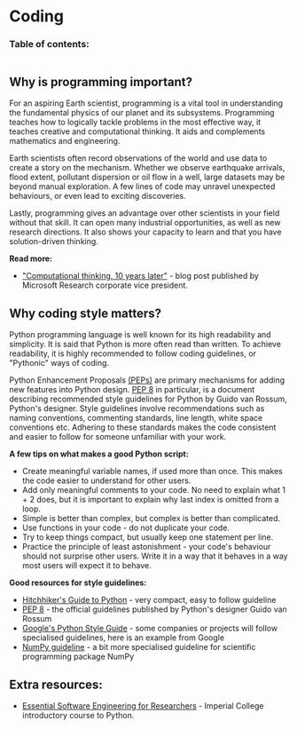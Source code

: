 # Coding

### Table of contents:

```{tableofcontents}
```

## Why is programming important?
For an aspiring Earth scientist, programming is a vital tool in understanding the fundamental physics of our planet and its subsystems. Programming teaches how to logically tackle problems in the most effective way, it teaches creative and computational thinking. It aids and complements mathematics and engineering.

Earth scientists often record observations of the world and use data to create a story on the mechanism. Whether we observe earthquake arrivals, flood extent, pollutant dispersion or oil flow in a well, large datasets may be beyond manual exploration. A few lines of code may unravel unexpected behaviours, or even lead to exciting discoveries.

Lastly, programming gives an advantage over other scientists in your field without that skill. It can open many industrial opportunities, as well as new research directions. It also shows your capacity to learn and that you have solution-driven thinking.


**Read more:**
* ["Computational thinking, 10 years later"](https://www.microsoft.com/en-us/research/blog/computational-thinking-10-years-later/) - blog post published by Microsoft Research corporate vice president.

## Why coding style matters?
Python programming language is well known for its high readability and simplicity. It is said that Python is more often read than written. To achieve readability, it is highly recommended to follow coding guidelines, or "Pythonic" ways of coding.

Python Enhancement Proposals [(PEPs)](https://www.python.org/dev/peps/) are primary mechanisms for adding new features into Python design. [PEP 8](https://www.python.org/dev/peps/pep-0008/) in particular, is a document describing recommended style guidelines for Python by Guido van Rossum, Python's designer. Style guidelines involve recommendations such as naming conventions, commenting standards, line length, white space conventions etc. Adhering to these standards makes the code consistent and easier to follow for someone unfamiliar with your work.


**A few tips on what makes a good Python script:**
* Create meaningful variable names, if used more than once. This makes the code easier to understand for other users.
* Add only meaningful comments to your code. No need to explain what 1 + 2 does, but it is important to explain why last index is omitted from a loop.
* Simple is better than complex, but complex is better than complicated.
* Use functions in your code - do not duplicate your code.
* Try to keep things compact, but usually keep one statement per line.
* Practice the principle of least astonishment - your code's behaviour should not surprise other users. Write it in a way that it behaves in a way most users will expect it to behave.


**Good resources for style guidelines:**
* [Hitchhiker's Guide to Python](https://docs.python-guide.org/writing/style/) - very compact, easy to follow guideline
* [PEP 8](https://www.python.org/dev/peps/pep-0008/) - the official guidelines published by Python's designer Guido van Rossum
* [Google's Python Style Guide](https://google.github.io/styleguide/pyguide.html) - some companies or projects will follow specialised guidelines, here is an example from Google
* [NumPy guideline](https://numpydoc.readthedocs.io/en/latest/format.html) - a bit more specialised guideline for scientific programming package NumPy


## Extra resources:
* [Essential Software Engineering for Researchers](https://imperialcollegelondon.github.io/grad_school_software_engineering_course/) - Imperial College introductory course to Python.
